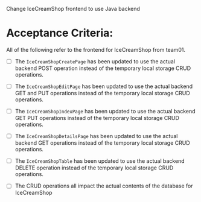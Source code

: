 Change IceCreamShop frontend to use Java backend 

# Acceptance Criteria:

All of the following refer to the frontend for IceCreamShop from team01.

- [ ] The `IceCreamShopCreatePage` has been updated to use the actual backend POST operation instead of the temporary local storage CRUD operations.
- [ ] The `IceCreamShopEditPage` has been updated to use the actual backend GET and PUT operations instead of the temporary local storage CRUD operations.
- [ ] The `IceCreamShopIndexPage` has been updated to use the actual backend GET  PUT operations instead of the temporary local storage CRUD operations.
- [ ] The `IceCreamShopDetailsPage` has been updated to use the actual backend GET operations instead of the temporary local storage CRUD operations.
- [ ] The `IceCreamShopTable` has been updated to use the actual backend DELETE operation instead of the temporary local storage CRUD operations.
- [ ] The CRUD operations all impact the actual contents of the database for IceCreamShop

